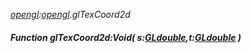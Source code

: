 _[opengl](../../modules/opengl/opengl-module.md):[opengl](../../modules/opengl/opengl-module.md).glTexCoord2d_
##### Function glTexCoord2d:Void( s:[GLdouble](../../modules/opengl/opengl-gldouble.md),t:[GLdouble](../../modules/opengl/opengl-gldouble.md) )
